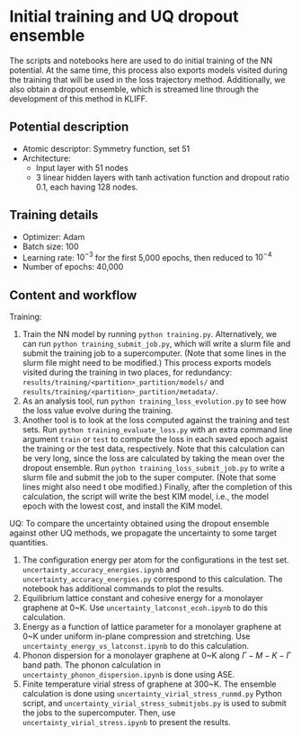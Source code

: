 # Initial training and UQ dropout ensemble

The scripts and notebooks here are used to do initial training of the NN potential.
At the same time, this process also exports models visited during the training that will be used in the loss trajectory method.
Additionally, we also obtain a dropout ensemble, which is streamed line through the development of this method in KLIFF.


## Potential description

* Atomic descriptor: Symmetry function, set 51
* Architecture:
	* Input layer with 51 nodes
	* 3 linear hidden layers with tanh activation function and dropout ratio 0.1, each having 128 nodes.
	
	
## Training details

* Optimizer: Adam
* Batch size: 100
* Learning rate: $10^{-3}$ for the first 5,000 epochs, then reduced to $10^{-4}$
* Number of epochs: 40,000


## Content and workflow

Training:
1. Train the NN model by running `python training.py`.
   Alternatively, we can run `python training_submit_job.py`, which will write a slurm file and submit the training job to a supercomputer.
   (Note that some lines in the slurm file might need to be modified.)
   This process exports models visited during the training in two places, for redundancy: `results/training/<partition>_partition/models/` and `results/training/<partition>_partition/metadata/`.
2. As an analysis tool, run `python training_loss_evolution.py` to see how the loss value evolve during the training.
3. Another tool is to look at the loss computed against the training and test sets.
   Run `python training_evaluate_loss.py` with an extra command line argument `train` or `test` to compute the loss in each saved epoch agaist the training or the test data, respectively.
   Note that this calculation can be very long, since the loss are calculated by taking the mean over the dropout ensemble.
   Run `python training_loss_submit_job.py` to write a slurm file and submit the job to the super computer.
   (Note that some lines might also need t obe modified.)
   Finally, after the completion of this calculation, the script will write the best KIM model, i.e., the model epoch with the lowest cost, and install the KIM model.


UQ: To compare the uncertainty obtained using the dropout ensemble against other UQ methods, we propagate the uncertainty to some target quantities.

1. The configuration energy per atom for the configurations in the test set.
   `uncertainty_accuracy_energies.ipynb` and `uncertainty_accuracy_energies.py` correspond to this calculation.
   The notebook has additional commands to plot the results.
2. Equilibrium lattice constant and cohesive energy for a monolayer graphene at 0~K.
   Use `uncertainty_latconst_ecoh.ipynb` to do this calculation.
3. Energy as a function of lattice parameter for a monolayer graphene at 0~K under uniform in-plane compression and stretching.
   Use `uncertainty_energy_vs_latconst.ipynb` to do this calculation.
4. Phonon dispersion for a monolayer graphene at 0~K along $\Gamma - M - K - \Gamma$ band path.
   The phonon calculation in `uncertainty_phonon_dispersion.ipynb` is done using ASE.
5. Finite temperature virial stress of graphene at 300~K.
   The ensemble calculation is done using `uncertainty_virial_stress_runmd.py` Python script, and `uncertainty_virial_stress_submitjobs.py` is used to submit the jobs to the supercomputer.
   Then, use `uncertainty_virial_stress.ipynb` to present the results.
